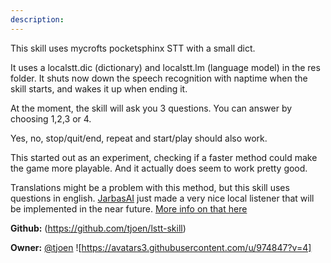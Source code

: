 ```yaml
---
description: 
---
```

This skill uses mycrofts pocketsphinx STT with a small dict.

It uses a localstt.dic (dictionary) and localstt.lm (language model) in the res folder.
It shuts now down the speech recognition with naptime when the skill starts, and wakes it up when ending it.

At the moment, the skill will ask you 3 questions.
You can answer by choosing 1,2,3 or 4.

Yes, no, stop/quit/end, repeat and start/play should also work.

This started out as an experiment, checking if a faster method could make the  game more playable.
And it actually does seem to work pretty good.

Translations might be a problem with this method, but this skill uses questions in english.
[JarbasAI](https://github.com/JarbasAl) just made a very nice local listener that will be implemented in the near future.
[More info on that here](https://github.com/JarbasAl/local_listener)

**Github:** (https://github.com/tjoen/lstt-skill)

**Owner:** [@tjoen](https://github.com/tjoen) ![https://avatars3.githubusercontent.com/u/974847?v=4]

